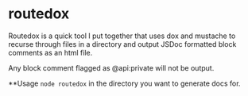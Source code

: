 routedox
========

Routedox is a quick tool I put together that uses dox and mustache to recurse through files in a directory
and output JSDoc formatted block comments as an html file.

Any block comment flagged as @api:private will not be output.

**Usage
`node routedox` in the directory you want to generate docs for.